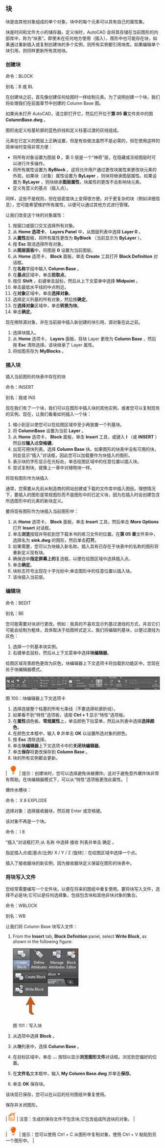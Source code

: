 ## 块

块是由其他对象组成的单个对象，块中的每个元素可以具有自己的属性集。

块是时间和文件大小的储存器。定义块时，AutoCAD 会将其存储在当前图形的内部库中，称为“块表”。即使未在任何地方使用（插入），图形中也可能存在块，如果通过重新插入或复制创建块的多个实例，则所有实例都引用块库。如果编辑单个块引用，则同样更新所有其他块。

### 创建块

命令：BLOCK

别名：B 或 BL

在创建块之前，首先像创建任何绘图时一样绘制元素。为了说明创建一个块，我们将处理我们在前面章节中创建的 Column Base 图。

如果尚未打开 AutoCAD，请立即打开它，然后打开位于**第 05 章**文件夹中的图 **ColumnBase.dwg** 。

图形由定义柱基轮廓的蓝色折线和定义柱基过渡的灰线组成。

元素在已定义的图层上正确设置，但是有些做法虽然不是必需的，但在使用这样的简单块时变得非常方便：

*   将所有对象设置为图层 **0** 。第 0 层是一个“神奇”层，在隐藏或冻结图层时可以进行许多操作。
*   将所有属性设置为 **ByBlock** 。这将允许用户通过更改块属性来更改块元素的外观，如果块（对象）属性设置为 **ByLayer** ，则块将继承图层属性。如果设置为 **ByLayer** ，则块继承**图层属性**，块属性的更改不会影响块元素。
*   定义有意义的基点（插入点）。

同样，这些不是规则，但在低密度块上变得很方便。对于更复杂的块（例如详细信息），您可能希望维护所有属性，以便可以通过其他方式进行管理。

让我们改变这个块的对象属性：

1.  按窗口或窗口交叉选择所有对象。
2.  从 **Home 选项卡**， **Layers Panel** 中，从图层列表中选择 **Layer 0** 。
3.  从**属性**面板，将所有属性更改为 **ByBlock** （当前显示为 **ByLayer** ）。
4.  按 **Esc** 取消选择所有对象。
5.  从**图层面板**中，将图层 **0** 设置为当前图层。
6.  从 **Home** 选项卡， **Block** 面板，单击 **Create** 工具打开 **Block Definition** 对话框。
7.  在**名称**字段中输入 **Column Base** 。
8.  在**基点**区域中，单击**拾取点**。
9.  按住 **Shift** ，右键单击鼠标，然后从上下文菜单中选择 **Midpoint** 。
10.  单击最低水平线的中点附近。
11.  在**对象**区域中，单击**选择对象**。
12.  选择定义列基的所有对象，然后按**确定**。
13.  在**选择对象**区域中，单击**转换为块**。
14.  单击**确定**。

现在擦除源对象，并在当前层中插入新创建的块引用，源对象在此之前。

1.  选择块插入。
2.  从 **Home** 选项卡， **Layers** 面板，将块 Layer 更改为 **Column Base** ，然后按 **Esc** 清除选择。该块继承了 Layer 属性。
3.  将绘图另存为 **MyBlocks** 。

### 插入块

插入当前图形的块表中存在的块

命令：INSERT

别名：我或 INS

现在我们有了一个块，我们可以在图形中插入块的其他实例，或者您可以复制现有的实例。现在，让我们看看如何插入一个块：

1.  缩小到足以使您可以在绘图区域中至少再放置一个列基块。
2.  将 **ColumnBase** 设置为当前 **Layer** 。
3.  从 **Home** 选项卡， **Block** 面板，单击 **Insert** 工具，或键入 **I** （或 **INSERT** ）然后按**输入**或**空格键**。
4.  出现可用块列表。选择 **Column Base** 块。如果图形的块表中没有可用的块，则会显示“插入”对话框，因此您可以加载要作为块插入的图形。
5.  表示块的字形显示在光标处，单击绘图区域中的任意位置以插入块。
6.  尝试复制块，就像上一章中对植物块一样。

将现有图形作为块插入

通常，您需要从先前从制造商的网站创建或下载的文件库中插入图纸。理想情况下，要插入的图形是常规图形而不是图形中的已定义块，因为在插入时会创建包含所选图形中的元素的新块定义。

要将现有图形作为块插入当前图形中：

1.  从 **Home** 选项卡， **Block** 面板，单击 **Insert** 工具，然后单击 **More Options** 打开 **Insert** 对话框。
2.  单击**浏览**按钮并导航到您下载本书的练习文件的位置。在**第 05 章**文件夹中，选择名为 **sink.dwg** 的图形，然后单击**打开**。
3.  如果需要，您可以为块输入新名称。插入具有已存在于块表中的名称的图形将重新定义现有块。
4.  确保选中**指定屏幕上的**复选框，以便在绘图区域中选择插入点。
5.  单击**确定**。
6.  块标志符号出现在十字光标中;单击图形中的任意位置以插入块。
7.  该块插入当前层。

### 编辑块

命令：BEDIT

别名：BE

您可能需要对块进行更改。例如：我真的不喜欢显示列基过渡线的方式，并且它们可能会绘制为粗体，具体取决于绘图样式定义。我们将编辑列基块，以便过渡线为灰色：

1.  选择一个列基本块实例。
2.  右键单击鼠标，然后从上下文菜单中选择**块编辑器**。

绘图区域背景颜色更改为灰色，块编辑器上下文选项卡将加载到功能区中。您现在处于块编辑器模式。

![](img/00157.jpeg)

图 100：块编辑器上下文选项卡

1.  选择连接整个柱基的所有七条线（不要选择轮廓折线）。
2.  如果看不到“特性”选项板，请按 **Ctrl + 1** 显示“特性”选项板。
3.  在**属性**调色板，**常规属性**上，单击颜色下拉菜单，然后从列表中选择**选择颜色**。
4.  在颜色文本框中，输入 **9** 并单击 **OK** 以设置所选对象的颜色。
5.  按 **Esc** 清除选择。
6.  单击**块编辑器**上下文选项卡中的**关闭块编辑器**。
7.  单击**保存**将更改保存到 **Column Base** 。
8.  块的所有实例都会更新。

| ![](img/00033.jpeg) | 提示：创建块时，您可以选择避免块被爆炸。这对于避免意外爆炸块非常有帮助。在块编辑器模式下，可以从“特性”选项板更改此属性。 |

爆炸水槽块：

命令： X 8 EXPLODE

选择对象：选择接收器块，然后按 Enter 或空格键。

该对象不再是一个块。

命令： I 8

“插入”对话框打开;从 名称 中选择 接收 列表并单击 确定 。

指定插入点或[基点/比例/ X / Y / Z /旋转]：在绘图区域中选择一个点。

插入了接收器块的新实例，因为接收器块定义保留在图形的块表中。

### 将块写入文件

您经常需要编写一个文件块，以便在将来的图纸中重复使用。要将块写入文件，选择不必是块;它可以是任何选择集，包括包含块和其他非块对象的集合。

命令：WBLOCK

别名：WB

让我们将 Column Base 块写入文件：

1.  From the **Insert** tab, **Block Definition** panel, select **Write Block**, as shown in the following figure:

    ![](img/00158.jpeg)

    图 101：写入块

2.  从选项中选择 **Block** 。
3.  从**块**列表中，选择 **Column Base** 。
4.  在目标区域中，单击 **...** 按钮以显示**浏览图形文件**对话框。浏览到您偏好的位置。
5.  在**文件名**文本框中，输入 **My Column Base.dwg** 并单击**保存**。
6.  单击 **OK** 保存块。

该块现已保存，您可以在以后的任何图纸中重复使用。

保存并关闭图形。

| ![](img/00024.gif) | 注意：生成的保存文件不包含块;它包含组成所选块的对象。 |

| ![](img/00033.jpeg) | 提示：您可以使用 Ctrl + C 从图形中复制对象，使用 Ctrl + V 粘贴到另一个图形中。 |